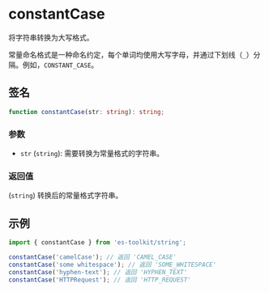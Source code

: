 
# constantCase

将字符串转换为大写格式。

常量命名格式是一种命名约定，每个单词均使用大写字母，并通过下划线（`_`）分隔。例如，`CONSTANT_CASE`。

## 签名

```typescript
function constantCase(str: string): string;
```

### 参数

- `str` (`string`): 需要转换为常量格式的字符串。

### 返回值

(`string`) 转换后的常量格式字符串。

## 示例

```typescript
import { constantCase } from 'es-toolkit/string';

constantCase('camelCase'); // 返回 'CAMEL_CASE'
constantCase('some whitespace'); // 返回 'SOME_WHITESPACE'
constantCase('hyphen-text'); // 返回 'HYPHEN_TEXT'
constantCase('HTTPRequest'); // 返回 'HTTP_REQUEST'
```
